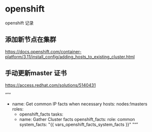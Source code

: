 # openshift
openshift 记录

## 添加新节点在集群
https://docs.openshift.com/container-platform/3.11/install_config/adding_hosts_to_existing_cluster.html

## 手动更新master 证书
https://access.redhat.com/solutions/5140431

“”“
- name: Get common IP facts when necessary
  hosts: nodes:!masters
  roles:
  - openshift_facts
  tasks:
  - name: Gather Cluster facts
    openshift_facts:
      role: common
      system_facts: "{{ vars_openshift_facts_system_facts }}"
”“”
